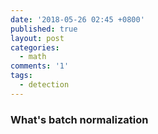 ```yaml
---
date: '2018-05-26 02:45 +0800'
published: true
layout: post
categories:
  - math
comments: '1'
tags:
  - detection
---
```

### What's batch normalization
